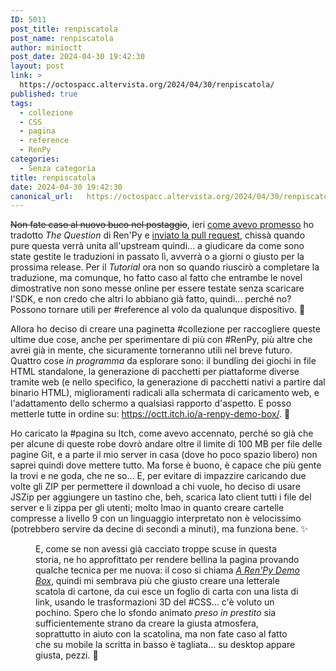 ```yaml
---
ID: 5011
post_title: renpiscatola
post_name: renpiscatola
author: minioctt
post_date: 2024-04-30 19:42:30
layout: post
link: >
  https://octospacc.altervista.org/2024/04/30/renpiscatola/
published: true
tags:
  - collezione
  - CSS
  - pagina
  - reference
  - RenPy
categories:
  - Senza categoria
title: renpiscatola
date: 2024-04-30 19:42:30
canonical_url:   https://octospacc.altervista.org/2024/04/30/renpiscatola/
---
```

<!-- wp:paragraph -->
<p><s>Non fate caso al nuovo buco nel postaggio</s>, ieri <a href="/microblog-mirror/2024/04/28/renpitoniche-traduzioni/">come avevo promesso</a> ho tradotto <em>The Question</em> di Ren'Py e <a href="https://github.com/renpy/renpy/pull/5489">inviato la pull request</a>, chissà quando pure questa verrà unita all'upstream quindi... a giudicare da come sono state gestite le traduzioni in passato lì, avverrà o a giorni o giusto per la prossima release. Per il <em>Tutorial</em> ora non so quando riuscirò a completare la traduzione, ma comunque, ho fatto caso al fatto che entrambe le novel dimostrative non sono messe online per essere testate senza scaricare l'SDK, e non credo che altri lo abbiano già fatto, quindi... perché no? Possono tornare utili per #reference al volo da qualunque dispositivo. 🌚️</p>
<!-- /wp:paragraph -->

<!-- wp:paragraph -->
<p>Allora ho deciso di creare una paginetta #collezione per raccogliere queste ultime due cose, anche per sperimentare di più con #RenPy, più altre che avrei già in mente, che sicuramente torneranno utili nel breve futuro. Quattro cose <em>in programma</em> da esplorare sono: il bundling dei giochi in file HTML standalone, la generazione di pacchetti per piattaforme diverse tramite web (e nello specifico, la generazione di pacchetti nativi a partire dal binario HTML), miglioramenti radicali alla schermata di caricamento web, e l'adattamento dello schermo a qualsiasi rapporto d'aspetto. E posso metterle tutte in ordine su: <a href="https://octt.itch.io/a-renpy-demo-box/">https://octt.itch.io/a-renpy-demo-box/</a>. 🎰️</p>
<!-- /wp:paragraph -->

<!-- wp:paragraph -->
<p>Ho caricato la #pagina su Itch, come avevo accennato, perché so già che per alcune di queste robe dovrò andare oltre il limite di 100 MB per file delle pagine Git, e a parte il mio server in casa (dove ho poco spazio libero) non saprei quindi dove mettere tutto. Ma forse è buono, è capace che più gente la trovi e ne goda, che ne so... E, per evitare di impazzire caricando due volte gli ZIP per permettere il download a chi vuole, ho deciso di usare JSZip per aggiungere un tastino che, beh, scarica lato client tutti i file del server e li zippa per gli utenti; molto lmao in quanto creare cartelle compresse a livello 9 con un linguaggio interpretato non è velocissimo (potrebbero servire da decine di secondi a minuti), ma funziona bene. ✨️</p>
<!-- /wp:paragraph -->

<!-- wp:paragraph -->
<p></p>
<!-- /wp:paragraph -->

<!-- wp:image {"id":5018,"sizeSlug":"large","linkDestination":"none"} -->
<figure class="wp-block-image size-large"><img src="{{site.cdnurl}}/assets/uploads/2024/04/wp-17144977164792210244852278806705-960x995.jpg" alt="" class="wp-image-5018"/><figcaption class="wp-element-caption">E, come se non avessi già cacciato troppe scuse in questa storia, ne ho approfittato per rendere bellina la pagina provando qualche tecnica per me nuova: il coso si chiama <a href="https://octt.itch.io/a-renpy-demo-box/"><em>A Ren'Py Demo Box</em></a>, quindi mi sembrava più che giusto creare una letterale scatola di cartone, da cui esce un foglio di carta con una lista di link, usando le trasformazioni 3D del #CSS... c'è voluto un pochino. Spero che lo sfondo animato <em>preso in prestito</em> sia sufficientemente strano da creare la giusta atmosfera, soprattutto in aiuto con la scatolina, ma non fate caso al fatto che su mobile la scritta in basso è tagliata... su desktop appare giusta, pezzi. 😤️</figcaption></figure>
<!-- /wp:image -->
